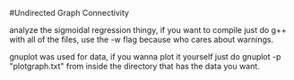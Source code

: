 #Undirected Graph Connectivity

analyze the sigmoidal regression thingy, if you want to compile just do g++ with all of the files, use the -w flag because who cares about warnings.

gnuplot was used for data, if you wanna plot it yourself just do gnuplot -p "plotgraph.txt" from inside the directory that has the data you want. 
